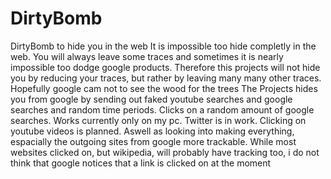 # DirtyBomb
DirtyBomb to hide you in the web
It is impossible too hide completly in the web. You will always leave some traces and sometimes it is nearly impossible too dodge google products. Therefore this projects will not hide you by reducing your traces, but rather by leaving many many other traces.
Hopefully google cam not to see the wood for the trees 
The Projects hides you from google by sending out faked youtube searches and google searches and random time periods.
Clicks on a random amount of google searches.
Works currently only on my pc.
Twitter is in work.
Clicking on youtube videos is planned.
Aswell as looking into making everything, espacially the outgoing sites from google more trackable.
While most websites clicked on, but wikipedia, will probably have tracking too, i do not think that google notices that a link is clicked on at the moment
